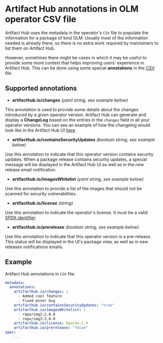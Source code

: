 # Artifact Hub annotations in OLM operator CSV file

Artifact Hub uses the metadata in the operator's `CSV` file to populate the information for a package of kind OLM. Usually most of the information needed is already there, so there is no extra work required by maintainers to list them on Artifact Hub.

However, sometimes there might be cases in which it may be useful to provide some more context that helps improving users' experience in Artifact Hub. This can be done using some special **annotations** in the [CSV](https://github.com/operator-framework/community-operators/blob/master/docs/required-fields.md) file.

## Supported annotations

- **artifacthub.io/changes** *(yaml string, see example below)*

This annotation is used to provide some details about the changes introduced by a given operator version. Artifact Hub can generate and display a **ChangeLog** based on the entries in the `changes` field in all your operator versions. You can see an example of how the changelog would look like in the Artifact Hub UI [here](https://artifacthub.io/packages/helm/artifact-hub/artifact-hub?modal=changelog).

- **artifacthub.io/containsSecurityUpdates** *(boolean string, see example below)*

Use this annotation to indicate that this operator version contains security updates. When a package release contains security updates, a special message will be displayed in the Artifact Hub UI as well as in the new release email notification.

- **artifacthub.io/imagesWhitelist** *(yaml string, see example below)*

Use this annotation to provide a list of the images that should not be scanned for security vulnerabilities.

- **artifacthub.io/license** *(string)*

Use this annotation to indicate the operator's license. It must be a valid [SPDX identifier](https://spdx.org/licenses/).

- **artifacthub.io/prerelease** *(boolean string, see example below)*

Use this annotation to indicate that this operator version is a pre-release. This status will be displayed in the UI's package view, as well as in new releases notifications emails.

## Example

Artifact Hub annotations in `CSV` file:

```yaml
metadata:
  annotations:
    artifacthub.io/changes: |
      - Added cool feature
      - Fixed minor bug
    artifacthub.io/containsSecurityUpdates: "true"
    artifacthub.io/imagesWhitelist: |
      - repo/img2:2.0.0
      - repo/img3:3.0.0
    artifacthub.io/license: Apache-2.0
    artifacthub.io/prerelease: "false"
spec:
    ...
```
